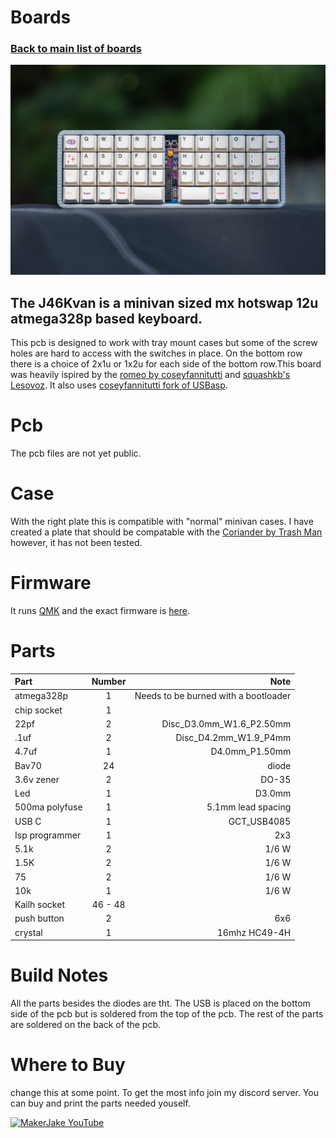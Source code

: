 # Boards
### [Back to main list of boards](https://github.com/MakerJake01/MakerJakes-keyboards) 
![keyboard](J46KvanPic.jpg)
## The J46Kvan is a minivan sized mx hotswap 12u atmega328p based keyboard.

This pcb is designed to work with tray mount cases but some of the screw holes are hard to access with the switches in place. On the bottom row there is a choice of 2x1u or 1x2u for each side of the bottom row.This board was heavily ispired by the [romeo by coseyfannitutti](https://github.com/coseyfannitutti/romeo) and [squashkb's Lesovoz](https://trashman.wiki/community/pcbs/lesovoz). It also uses [coseyfannitutti fork of USBasp](https://github.com/coseyfannitutti/USBaspLoader/tree/atmega328p).

# Pcb
The pcb files are not yet public.

# Case
With the right plate this is compatible with "normal" minivan cases. I have created a plate that should be compatable with the [Coriander by Trash Man](https://trashman.wiki/cases/coriander) however, it has not been tested.

# Firmware 
It runs [QMK](https://qmk.fm) and the exact firmware is [here](). 

# Parts
| Part        | Number      | Note |
| :---        |    :----:   |          ---: |
| atmega328p  | 1           | Needs to be burned with a bootloader |
| chip socket | 1 | |
| 22pf | 2 | Disc_D3.0mm_W1.6_P2.50mm |
| .1uf | 2 | Disc_D4.2mm_W1.9_P4mm |
| 4.7uf | 1 | D4.0mm_P1.50mm |
| Bav70 | 24 | diode | 
| 3.6v zener | 2 | DO-35 |
| Led | 1 | D3.0mm |
| 500ma polyfuse | 1 | 5.1mm lead spacing |
| USB C | 1 | GCT_USB4085 | 
| Isp programmer | 1 | 2x3 |
| 5.1k | 2 | 1/6 W |
| 1.5K | 2 | 1/6 W |
| 75 | 2 | 1/6 W |
| 10k | 1 | 1/6 W |
| Kailh socket | 46 - 48 | |
| push button | 2 | 6x6 |
| crystal | 1 | 16mhz HC49-4H |

# Build Notes
All the parts besides the diodes are tht. The USB is placed on the bottom side of the pcb but is soldered from the top of the pcb. The rest of the parts are soldered on the back of the pcb.

# Where to Buy 
change this at some point. To get the most info join my discord server. You can buy and print the parts needed youself. 

[![MakerJake YouTube](https://img.shields.io/badge/Discord-5865F2?style=for-the-badge&logo=discord&logoColor=white)](https://discord.gg/ktUDJ3w) 